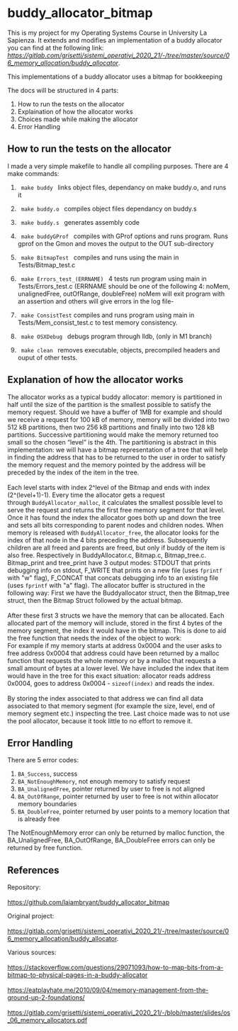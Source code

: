 # buddy_allocator_bitmap

This is my project for my Operating Systems Course in University La Sapienza. It extends and modifies an implementation of a buddy allocator you can find at the following link: *https://gitlab.com/grisetti/sistemi_operativi_2020_21/-/tree/master/source/06_memory_allocation/buddy_allocator*.

This implementations of a buddy allocator uses a bitmap for bookkeeping 

The docs will be structured in 4 parts:
  1. How to run the tests on the allocator
  2. Explaination of how the allocator works
  3. Choices made while making the allocator
  4. Error Handling

## How to run the tests on the allocator
  I made a very simple makefile to handle all compiling purposes. There are 4 make commands:
    
  1. <code> make buddy </code> links object files, dependancy on make buddy.o, and runs it
    
  2. <code> make buddy.o </code> compiles object files dependancy on buddy.s
    
  3. <code> make buddy.s </code> generates assembly code
    
  4. <code> make buddyGProf </code> compiles with GProf options and runs program. Runs gprof on the Gmon and moves the output to the OUT sub-directory
    
  5. <code> make BitmapTest </code> compiles and runs using the main in Tests/Bitmap_test.c

  6. <code> make Errors_test_(ERRNAME) </code> 4 tests run program using main in Tests/Errors_test.c (ERRNAME should be one of the following 4: noMem, unalignedFree, outOfRange, doubleFree) noMem will exit program with an assertion and others will give errors in the log file-

  7. <code> make ConsistTest</code> compiles and runs program using main in Tests/Mem_consist_test.c to test memory consistency.

  8. <code> make OSXDebug </code> debugs program through lldb, (only in M1 branch)
    
  9. <code> make clean </code> removes executable, objects, precompiled headers and ouput of other tests.


## Explanation of how the allocator works
The allocator works as a typical buddy allocator: memory is partitioned in half until the size of the partition is the smallest possible to satisfy the memory request. Should we have a buffer of 1MB for example and should we receive a request for 100 kB of memory, memory will be divided into two 512 kB partitions, then two 256 kB partitions and finally into two 128 kB partitions. Successive partitioning would make the memory returned too small so the chosen “level” is the 4th. The partitioning is abstract in this implementation: we will have a bitmap representation of a tree that will help in finding the address that has to be returned to the user in order to satisfy the memory request and the memory pointed by the address will be preceded by the index of the item in the tree.<br><br>
Each level starts with index 2^level of the Bitmap and ends with index (2^(level+1)-1). Every time the allocator gets a request through <code>BuddyAllocator_malloc</code>, it calculates the smallest possible level to serve the request and returns the first free memory segment for that level. Once it has found the index the allocator goes both up and down the tree and sets all bits corresponding to parent nodes and children nodes. When memory is released with <code>BuddyAllocator_free</code>, the allocator looks for the index of that node in the 4 bits preceding the address. Subsequently children are all freed and parents are freed, but only if buddy of the item is also free. 
Respectively in BuddyAllocator.c, Bitmap.c, Bitmap_tree.c. Bitmap_print and tree_print have 3 output modes: STDOUT that prints debugging info on stdout, F_WRITE that prints on a new file (uses <code>fprintf</code> with "w" flag), F_CONCAT that concats debugging info to an existing file (uses <code>fprintf</code> with "a" flag). 
The allocator buffer is structured in the following way: First we have the Buddyallocator struct, then the Bitmap_tree struct, then the Bitmap Struct followed by the actual bitmap. <br><br>After these first 3 structs we have the memory that can be allocated. Each allocated part of the memory will include, stored in the first 4 bytes of the memory segment, the index it would have in the bitmap. This is done to aid the free function that needs the index of the object to work: <br>
For example if my memory starts at address 0x0004 and the user asks to free address 0x0004 that address could have been returned by a malloc function that requests the whole memory or by a malloc that requests a small amount of bytes at a lower level. We have included the index that item would have in the tree for this exact situation: allocator reads address 0x0004, goes to address 0x0004 - <code>sizeof(index)</code>  and reads the index.  <br><br>
By storing the index associated to that address we can find all data associated to that memory segment (for example the size, level, end of memory segment etc.) inspecting the tree. 
Last choice made was to not use the pool allocator, because it took little to no effort to remove it.


## Error Handling
There are 5 error codes:
1. <code>BA_Success</code>, success
2. <code>BA_NotEnoughMemory</code>, not enough memory to satisfy request
3. <code>BA_UnalignedFree</code>, pointer returned by user to free is not aligned
4. <code>BA_OutOfRange</code>, pointer returned by user to free is not within allocator memory boundaries
5. <code>BA_DoubleFree</code>, pointer returned by user points to a memory location that is already free

The NotEnoughMemory error can only be returned by malloc function, the  BA_UnalignedFree, BA_OutOfRange, BA_DoubleFree errors can only be returned by free function.


## References
Repository:<br><br>
 https://github.com/laiambryant/buddy_allocator_bitmap

Original project: <br><br>
https://gitlab.com/grisetti/sistemi_operativi_2020_21/-/tree/master/source/06_memory_allocation/buddy_allocator.

Various sources:<br><br>
https://stackoverflow.com/questions/29071093/how-to-map-bits-from-a-bitmap-to-physical-pages-in-a-buddy-allocator<br><br>
https://eatplayhate.me/2010/09/04/memory-management-from-the-ground-up-2-foundations/<br><br>
https://gitlab.com/grisetti/sistemi_operativi_2020_21/-/blob/master/slides/os_06_memory_allocators.pdf
